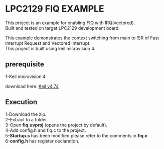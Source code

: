 # LPC2129 FIQ EXAMPLE

This project is an example for enabling FIQ with IRQ(vectored).<br>
Built and tested on target LPC2129 development board.<br>

This example demonstrates the context switching from main to ISR of Fast Interrupt Request and Vectored Interrupt.<br>
This project is built using  keil microvision 4.<br>

## prerequisite

1-Keil microvision 4

download here: [Keil v4.74](https://www.keil.com/demo/eval/armv4.htm)<br>

## Execution 

1-Download the zip.<br>
2-Extract to a folder.<br>
3-Open __fiq.uvproj__ (opens the project by default).<br>
4-Add config.h and fiq.c to the project.<br>
5-__Startup.s__ has been modified please refer to the comments in __fiq.c__<br>
6-__config.h__ has register declaration.<br>



